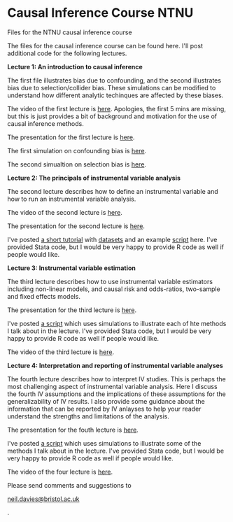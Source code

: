# Causal Inference Course NTNU
Files for the NTNU causal inference course

The files for the causal inference course can be found here. I'll post additional code for the following lectures. 

<b>Lecture 1: An introduction to causal inference</b>

The first file illustrates bias due to confounding, and the second illustrates bias due to selection/collider bias. These simulations can be modified to understand how different analytic techinques are affected by these biases. 

The video of the first lecture is <a href="https://ntnu.cloud.panopto.eu/Panopto/Pages/Viewer.aspx?id=73fb0897-2b58-497a-87f7-ac3800aa01ec">here</a>. Apologies, the first 5 mins are missing, but this is just provides a bit of background and motivation for the use of causal inference methods. 

The presentation for the first lecture is <a href="https://github.com/nmdavies/causal_inf_course/raw/main/lecture_1_intro_causal_inf.pptx">here</a>.

The first simulation on confounding bias is <a href="https://github.com/nmdavies/causal_inf_course/blob/main/reg_1_confounding.do">here</a>.

The second simualtion on selection bias is  <a href="https://github.com/nmdavies/causal_inf_course/blob/main/reg_2_selection_collider_bias.do">here</a>.

<b>Lecture 2: The principals of instrumental variable analysis</b>

The second lecture describes how to define an instrumental variable and how to run an instrumental variable analysis. 

The video of the second lecture is <a href="https://ntnu.cloud.panopto.eu/Panopto/Pages/Viewer.aspx?id=b19c2912-54a6-4867-ac0d-ac7000915914">here</a>. 

The presentation for the second lecture is <a href="https://github.com/nmdavies/causal_inf_course/raw/main/lecture_2_principals_of_iv_analysis.pptx">here</a>.

I've posted <a href="https://github.com/nmdavies/causal_inf_course/raw/main/iv_practical_2020_nmd_201106.docx">a short tutorial</a>  with <a href="https://github.com/nmdavies/causal_inf_course/blob/raw/iv_practical_2020.dta">datasets</a> and an example <a href="https://github.com/nmdavies/causal_inf_course/blob/main/reg_1_code_iv_practical.do">script</a> here. I've provided Stata code, but I would be very happy to provide R code as well if people would like. 

<b>Lecture 3: Instrumental variable estimation</b>

The third lecture describes how to use instrumental variable estimators including non-linear models, and causal risk and odds-ratios, two-sample and fixed effects models.

The presentation for the third lecture is <a href="https://github.com/nmdavies/causal_inf_course/raw/main/lecture_3_estimation_using_ivs.pptx">here</a>.

I've posted <a href="https://github.com/nmdavies/causal_inf_course/raw/main/cr_1_estimators.do">a script</a> which uses simulations to illustrate each of hte methods I talk about in the lecture. I've provided Stata code, but I would be very happy to provide R code as well if people would like. 

The video of the third lecture is <a href="https://ntnu.cloud.panopto.eu/Panopto/Pages/Viewer.aspx?id=d2d41ceb-dc06-47b3-b7f0-ac7900df5035">here</a>. 

<b>Lecture 4: Interpretation and reporting of instrumental variable analyses</b>

The fourth lecture describes how to interpret IV studies. This is perhaps the most challenging aspect of instrumental variable analysis. Here I discuss the fourth IV assumptions and the implications of these assumptions for the generalizability of IV results. I also provide some guidance about the information that can be reported by IV anlayses to help your reader understand the strengths and limitations of the analysis. 

The presentation for the fouth lecture is <a href="https://github.com/nmdavies/causal_inf_course/raw/main/lecture_4_interpretation_using_ivs.pptx">here</a>.

I've posted <a href="https://github.com/nmdavies/causal_inf_course/raw/main/cr_1_sims_point_identification.do">a script</a> which uses simulations to illustrate some of the methods I talk about in the lecture. I've provided Stata code, but I would be very happy to provide R code as well if people would like. 

The video of the four lecture is <a href="https://ntnu.cloud.panopto.eu/Panopto/Pages/Viewer.aspx?id=XXXXX">here</a>. 


Please send comments and suggestions to <p><a href="mailto:neil.davies@bristol.ac.uk">neil.davies@bristol.ac.uk</a></p>.
